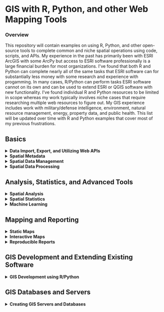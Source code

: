 # GIS with R, Python, and other Web Mapping Tools

### Overview
This repository will contain examples on using R, Python, and other open-source tools to complete common and niche spatial operations using code, scripts, and APIs. My experience in the past has primarily been with ESRI ArcGIS with some ArcPy but access to ESRI software professionally is a large financial burden for most organizations. I've found that both R and Python can complete nearly all of the same tasks that ESRI software can for substantially less money with some research and experience with progamming. In many cases, R/Python can perform tasks ESRI software cannot on its own and can be used to extend ESRI or QGIS software with new functionality. I've found individual R and Python resources to be limited in scope whereas my work typically involves niche cases that require researching multiple web resources to figure out. My GIS experience includes work with military/defense intelligence, environment, natural resource management, energy, property data, and public health. This list will be updated over time with R and Python examples that cover most of my previous frustrations.

## Basics

<details>
  ><summary><b>Data Import, Export, and Utilizing Web APIs</b></summary>

-  Importing the variety of common spatial data formats into R
  -  Vector vs Raster in R
  -  JSON, .shp, .csv, other vector formats
  -  .img, .tif, other raster formats
  -  Accessing spatial data web services via APIs (REST, SQL databases, etc.)
  
</details>

<details>
  <summary><b>Spatial Metadata</b></summary>
  
-  Examining spatial metadata
-  Reprojecting spatial coordinates
  
</details>

<details>
  <summary><b>Spatial Data Management</b></summary>
  
-  Reducing spatial data file size
-  Joining non-spatial tables to spatial data
-  Exporting spatial data from R
  
</details>

<details>
  <summary><b>Spatial Data Processing</b></summary>

-  Cleaning up data for spatial data processing
-  Combining datasets that use multiple projections
-  Subsetting data by geographic location
-  Geoprocessing i.e. Union, merge, intersect, buffer, extract, and other common spatial tasks in R
  
</details>

## Analysis, Statistics, and Advanced Tools

<details>
  <summary><b>Spatial Analysis</b></summary>
  
-  Calculating new fields based on spatial information
-  Using geoprocessing tools to derive insights
-  Working with topologies and networks
-  
  
</details>

<details>
  <summary><b>Spatial Statistics</b></summary>

-  An introduction to spatial statistics and fundamental assumptions
-  Autocorrelation
-  Point Patterns
-  Interpolation 
  
</details>

<details>
  <summary><b>Machine Learning</b></summary>

-  Image segmentation and classification
-  Neural Networks
-  Prediction/Forecasting

</details>

## Mapping and Reporting

<details>
  <summary><b>Static Maps</b></summary>

-  Creating maps for reports
-  Creating large maps for printing
-  Creating basemaps for other spatial applications
  
</details>

<details>
  <summary><b>Interactive Maps</b></summary>

- Leaflet
  -  Leaftlet API in R
  -  Leaflet API in Python
-  ArcGIS Online (Free)
-  Mapbox
-  R Markdown, Flexdashboard, and Shiny
  
</details>

<details>
  <summary><b>Reproducible Reports</b></summary>

-  Scripting GIS Reports in R
-  Iterative Report Generation in R
-  Iterating Output Dataset Generation in R
  
</details>

## GIS Development and Extending Existing Software

<details>
  <summary><b>GIS Development using R/Python</b></summary>

-  Help with spatial math and translating methods to code
-  R Packages
-  Python Packages
-  Creating tools for QGIS
-  Creating tools for ArcGIS
-  Creating tools for use in other programming languages
  
</details>

## GIS Databases and Servers

<details>
  <summary><b>Creating GIS Servers and Databases</b></summary>

-  Introduction to GIS Web Servers
-  Introduction to spatial databases
-  Creating a basic Web Server
-  Creating a basic API for a Web Server

</details>

<!--  <details> -->
  <!--  <summary><b>Name-of-section-here</b></summary> -->
  
<!-- </details> -->

